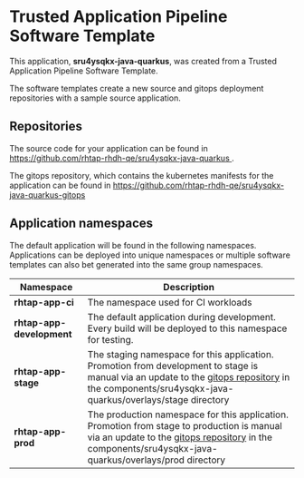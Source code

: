 # Trusted Application Pipeline Software Template

This application, **sru4ysqkx-java-quarkus**, was created from a Trusted Application Pipeline Software Template.

The software templates create a new source and gitops deployment repositories with a sample source application. 

## Repositories

The source code for your application can be found in [https://github.com/rhtap-rhdh-qe/sru4ysqkx-java-quarkus ](https://github.com/rhtap-rhdh-qe/sru4ysqkx-java-quarkus ).
 
The gitops repository, which contains the kubernetes manifests for the application can be found in 
[https://github.com/rhtap-rhdh-qe/sru4ysqkx-java-quarkus-gitops ](https://github.com/rhtap-rhdh-qe/sru4ysqkx-java-quarkus-gitops ) 

## Application namespaces 

The default application will be found in the following namespaces. Applications can be deployed into unique namespaces or multiple software templates can also bet generated into the same group namespaces.  

|  Namespace   |  Description   |  
| -------- | -------- |
| **rhtap-app-ci** | The namespace used for CI workloads |
| **rhtap-app-development** | The default application during development. Every build will be deployed to this namespace for testing. |
| **rhtap-app-stage** | The staging namespace for this application. Promotion from development to stage is manual via an update to the [gitops repository](https://github.com/rhtap-rhdh-qe/sru4ysqkx-java-quarkus-gitops ) in the components/sru4ysqkx-java-quarkus/overlays/stage directory |
| **rhtap-app-prod** | The production namespace for this application. Promotion from stage to production is manual via an update to the [gitops repository](https://github.com/rhtap-rhdh-qe/sru4ysqkx-java-quarkus-gitops ) in the components/sru4ysqkx-java-quarkus/overlays/prod directory |